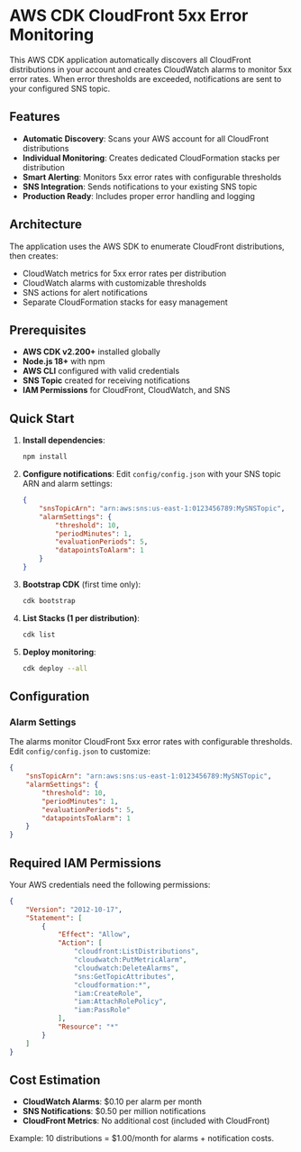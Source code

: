 # AWS CDK CloudFront 5xx Error Monitoring

This AWS CDK application automatically discovers all CloudFront distributions in your account and creates CloudWatch alarms to monitor 5xx error rates. When error thresholds are exceeded, notifications are sent to your configured SNS topic.

## Features

-   **Automatic Discovery**: Scans your AWS account for all CloudFront distributions
-   **Individual Monitoring**: Creates dedicated CloudFormation stacks per distribution
-   **Smart Alerting**: Monitors 5xx error rates with configurable thresholds
-   **SNS Integration**: Sends notifications to your existing SNS topic
-   **Production Ready**: Includes proper error handling and logging

## Architecture

The application uses the AWS SDK to enumerate CloudFront distributions, then creates:

-   CloudWatch metrics for 5xx error rates per distribution
-   CloudWatch alarms with customizable thresholds
-   SNS actions for alert notifications
-   Separate CloudFormation stacks for easy management

## Prerequisites

-   **AWS CDK v2.200+** installed globally
-   **Node.js 18+** with npm
-   **AWS CLI** configured with valid credentials
-   **SNS Topic** created for receiving notifications
-   **IAM Permissions** for CloudFront, CloudWatch, and SNS

## Quick Start

1. **Install dependencies**:

    ```bash
    npm install
    ```

2. **Configure notifications**:
   Edit `config/config.json` with your SNS topic ARN and alarm settings:

    ```json
    {
        "snsTopicArn": "arn:aws:sns:us-east-1:0123456789:MySNSTopic",
        "alarmSettings": {
            "threshold": 10,
            "periodMinutes": 1,
            "evaluationPeriods": 5,
            "datapointsToAlarm": 1
        }
    }
    ```

3. **Bootstrap CDK** (first time only):

    ```bash
    cdk bootstrap
    ```

4. **List Stacks (1 per distribution)**:

    ```bash
    cdk list
    ```

5. **Deploy monitoring**:

    ```bash
    cdk deploy --all
    ```

## Configuration

### Alarm Settings

The alarms monitor CloudFront 5xx error rates with configurable thresholds. Edit `config/config.json` to customize:

```json
{
    "snsTopicArn": "arn:aws:sns:us-east-1:0123456789:MySNSTopic",
    "alarmSettings": {
        "threshold": 10,
        "periodMinutes": 1,
        "evaluationPeriods": 5,
        "datapointsToAlarm": 1
    }
}
```

## Required IAM Permissions

Your AWS credentials need the following permissions:

```json
{
    "Version": "2012-10-17",
    "Statement": [
        {
            "Effect": "Allow",
            "Action": [
                "cloudfront:ListDistributions",
                "cloudwatch:PutMetricAlarm",
                "cloudwatch:DeleteAlarms",
                "sns:GetTopicAttributes",
                "cloudformation:*",
                "iam:CreateRole",
                "iam:AttachRolePolicy",
                "iam:PassRole"
            ],
            "Resource": "*"
        }
    ]
}
```

## Cost Estimation

-   **CloudWatch Alarms**: $0.10 per alarm per month
-   **SNS Notifications**: $0.50 per million notifications
-   **CloudFront Metrics**: No additional cost (included with CloudFront)

Example: 10 distributions = $1.00/month for alarms + notification costs.
